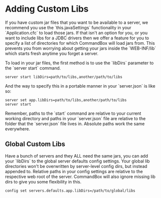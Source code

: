 # Adding Custom Libs

If you have custom jar files that you want to be available to a server, we recommend you use the \`this.javaSettings\` functionality in your \`Application.cfc\` to load those jars. If that isn't an option for you, or you want to include libs for a JDBC drivers then we offer a feature for you to specify a list of directories for which CommandBox will load jars from. This prevents you from worrying about getting your jars inside the \`WEB-INF/lib\` which starts fresh anytime you forget a server.

To load in your jar files, the first method is to use the \`libDirs\` parameter to the \`server start\` command.

```text
server start libDirs=path/to/libs,another/path/to/libs
```

And the way to specify this in a portable manner in your \`server.json\` is like so:

```text
server set app.libDirs=path/to/libs,another/path/to/libs
server start
```

Remember, paths to the \`start\` command are relative to your current working directory and paths in your \`server.json\` file are relative to the folder that the \`server.json\` file lives in. Absolute paths work the same everywhere.

## Global Custom Libs

Have a bunch of servers and they ALL need the same jars, you can add your \`libDirs\` to the global server defaults config settings. Your global lib directories won't be overwritten by server-level config dirs, but instead appended to. Relative paths in your config settings are relative to the respective web root of the server. CommandBox will also ignore missing lib dirs to give you some flexibility in this.

```text
config set servers.defaults.app.libDirs=/path/to/global/libs
```

